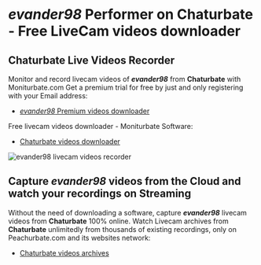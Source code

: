 # _evander98_ Performer on Chaturbate - Free LiveCam videos downloader

## Chaturbate Live Videos Recorder

Monitor and record livecam videos of **_evander98_** from **Chaturbate** with Moniturbate.com
Get a premium trial for free by just and only registering with your Email address:
* [_evander98_ Premium videos downloader](https://moniturbate.com/request-demo-licence-key.html)

Free livecam videos downloader - Moniturbate Software:
* [Chaturbate videos downloader](https://moniturbate.com/moniturbate-download-software.html)

![_evander98_ livecam videos recorder](https://peachurnet.com/templates/moniturbate-software.png)


## Capture _evander98_ videos from the Cloud and watch your recordings on Streaming

Without the need of downloading a software, capture **_evander98_** livecam videos from **Chaturbate** 100% online.
Watch Livecam archives from **Chaturbate** unlimitedly from thousands of existing recordings, only on Peachurbate.com and its websites network:
* [Chaturbate videos archives](https://peachurnet.com/)